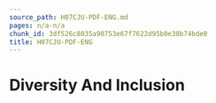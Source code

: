 ```yaml
---
source_path: H07CJU-PDF-ENG.md
pages: n/a-n/a
chunk_id: 3df526c8035a90753e67f7622d95b0e30b74bde0
title: H07CJU-PDF-ENG
---
```

# Diversity And Inclusion

